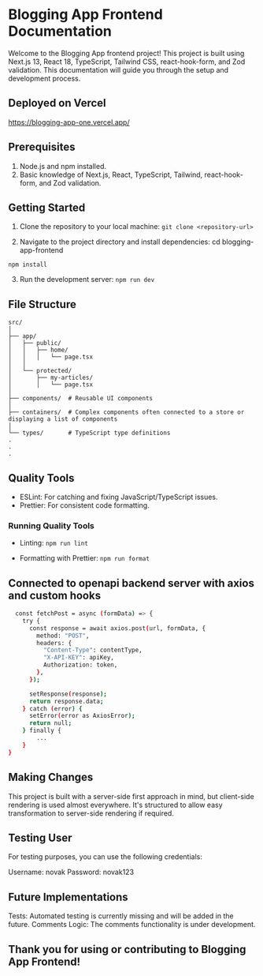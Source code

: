 # Blogging App Frontend Documentation

Welcome to the Blogging App frontend project! This project is built using Next.js 13, React 18, TypeScript, Tailwind CSS, react-hook-form, and Zod validation. This documentation will guide you through the setup and development process.

## Deployed on Vercel

https://blogging-app-one.vercel.app/

## Prerequisites

1. Node.js and npm installed.
2. Basic knowledge of Next.js, React, TypeScript, Tailwind, react-hook-form, and Zod validation.

## Getting Started

1. Clone the repository to your local machine:
   `git clone <repository-url>`

2. Navigate to the project directory and install dependencies:
   cd blogging-app-frontend

`npm install`

3. Run the development server:
   `npm run dev`

## File Structure

```
src/
│
├── app/
│   ├── public/
│   │   ├── home/
│   │   │   └── page.tsx
│   │
│   └── protected/
│       ├── my-articles/
│       │   └── page.tsx
│
├── components/  # Reusable UI components
│
├── containers/  # Complex components often connected to a store or displaying a list of components
│
└── types/       # TypeScript type definitions
.
.
.
```

## Quality Tools

- ESLint: For catching and fixing JavaScript/TypeScript issues.
- Prettier: For consistent code formatting.

### Running Quality Tools

- Linting:
  `npm run lint`

- Formatting with Prettier:
  `npm run format`

## Connected to openapi backend server with axios and custom hooks

```bash
  const fetchPost = async (formData) => {
    try {
      const response = await axios.post(url, formData, {
        method: "POST",
        headers: {
          "Content-Type": contentType,
          "X-API-KEY": apiKey,
          Authorization: token,
        },
      });

      setResponse(response);
      return response.data;
    } catch (error) {
      setError(error as AxiosError);
      return null;
    } finally {
        ...
    }
}
```

## Making Changes

This project is built with a server-side first approach in mind, but client-side rendering is used almost everywhere. It's structured to allow easy transformation to server-side rendering if required.

## Testing User

For testing purposes, you can use the following credentials:

Username: novak
Password: novak123

## Future Implementations

Tests: Automated testing is currently missing and will be added in the future.
Comments Logic: The comments functionality is under development.

## Thank you for using or contributing to Blogging App Frontend!
